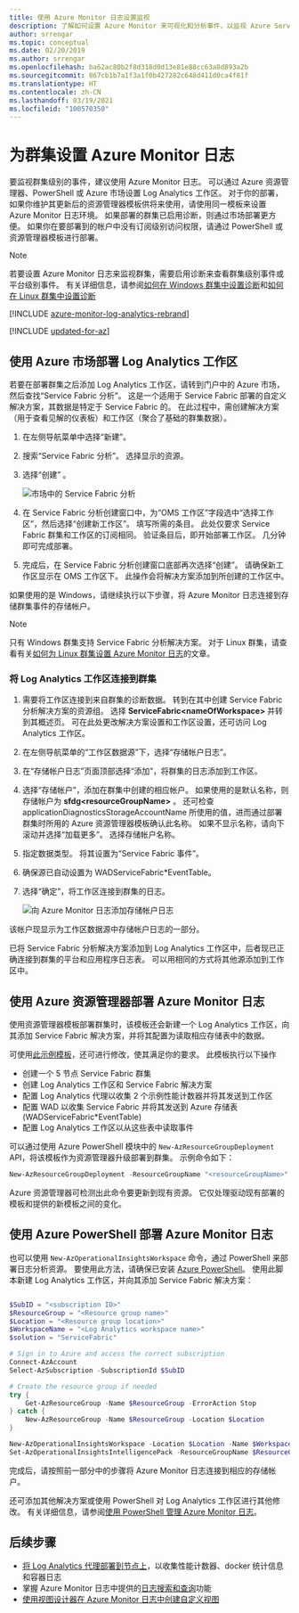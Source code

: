 ```yaml
---
title: 使用 Azure Monitor 日志设置监视
description: 了解如何设置 Azure Monitor 来可视化和分析事件，以监视 Azure Service Fabric 群集。
author: srrengar
ms.topic: conceptual
ms.date: 02/20/2019
ms.author: srrengar
ms.openlocfilehash: ba62ac80b2f8d318d0d13e81e88cc63a8d893a2b
ms.sourcegitcommit: 867cb1b7a1f3a1f0b427282c648d411d0ca4f81f
ms.translationtype: HT
ms.contentlocale: zh-CN
ms.lasthandoff: 03/19/2021
ms.locfileid: "100570350"
---
```

# <a name="set-up-azure-monitor-logs-for-a-cluster"></a>为群集设置 Azure Monitor 日志

要监视群集级别的事件，建议使用 Azure Monitor 日志。 可以通过 Azure 资源管理器、PowerShell 或 Azure 市场设置 Log Analytics 工作区。 对于你的部署，如果你维护其更新后的资源管理器模板供将来使用，请使用同一模板来设置 Azure Monitor 日志环境。 如果部署的群集已启用诊断，则通过市场部署更方便。 如果你在要部署到的帐户中没有订阅级别访问权限，请通过 PowerShell 或资源管理器模板进行部署。

> [!NOTE]
> 若要设置 Azure Monitor 日志来监视群集，需要启用诊断来查看群集级别事件或平台级别事件。 有关详细信息，请参阅[如何在 Windows 群集中设置诊断](service-fabric-diagnostics-event-aggregation-wad.md)和[如何在 Linux 群集中设置诊断](service-fabric-diagnostics-oms-syslog.md)

[!INCLUDE [azure-monitor-log-analytics-rebrand](../../includes/azure-monitor-log-analytics-rebrand.md)]


[!INCLUDE [updated-for-az](../../includes/updated-for-az.md)]

## <a name="deploy-a-log-analytics-workspace-by-using-azure-marketplace"></a>使用 Azure 市场部署 Log Analytics 工作区

若要在部署群集之后添加 Log Analytics 工作区，请转到门户中的 Azure 市场，然后查找“Service Fabric 分析”。 这是一个适用于 Service Fabric 部署的自定义解决方案，其数据是特定于 Service Fabric 的。 在此过程中，需创建解决方案（用于查看见解的仪表板）和工作区（聚合了基础的群集数据）。

1. 在左侧导航菜单中选择“新建”。 

2. 搜索“Service Fabric 分析”。 选择显示的资源。

3. 选择“创建”  。

    ![市场中的 Service Fabric 分析](media/service-fabric-diagnostics-event-analysis-oms/service-fabric-analytics.png)

4. 在 Service Fabric 分析创建窗口中，为“OMS 工作区”字段选中“选择工作区”，然后选择“创建新工作区”。 填写所需的条目。 此处仅要求 Service Fabric 群集和工作区的订阅相同。 验证条目后，即开始部署工作区。 几分钟即可完成部署。

5. 完成后，在 Service Fabric 分析创建窗口底部再次选择“创建”。 请确保新工作区显示在 OMS 工作区下。 此操作会将解决方案添加到所创建的工作区中。

如果使用的是 Windows，请继续执行以下步骤，将 Azure Monitor 日志连接到存储群集事件的存储帐户。 

>[!NOTE]
>只有 Windows 群集支持 Service Fabric 分析解决方案。 对于 Linux 群集，请查看有关[如何为 Linux 群集设置 Azure Monitor 日志](service-fabric-diagnostics-oms-syslog.md)的文章。  

### <a name="connect-the-log-analytics-workspace-to-your-cluster"></a>将 Log Analytics 工作区连接到群集 

1. 需要将工作区连接到来自群集的诊断数据。 转到在其中创建 Service Fabric 分析解决方案的资源组。 选择 **ServiceFabric\<nameOfWorkspace\>** 并转到其概述页。 可在此处更改解决方案设置和工作区设置，还可访问 Log Analytics 工作区。

2. 在左侧导航菜单的“工作区数据源”下，选择“存储帐户日志”。

3. 在“存储帐户日志”页面顶部选择“添加”，将群集的日志添加到工作区。

4. 选择“存储帐户”，添加在群集中创建的相应帐户。 如果使用的是默认名称，则存储帐户为 **sfdg\<resourceGroupName\>** 。 还可检查 applicationDiagnosticsStorageAccountName 所使用的值，进而通过部署群集时所用的 Azure 资源管理器模板确认此名称。 如果不显示名称，请向下滚动并选择“加载更多”。 选择存储帐户名称。

5. 指定数据类型。 将其设置为“Service Fabric 事件”。

6. 确保源已自动设置为 WADServiceFabric\*EventTable。

7. 选择“确定”，将工作区连接到群集的日志。

    ![向 Azure Monitor 日志添加存储帐户日志](media/service-fabric-diagnostics-event-analysis-oms/add-storage-account.png)

该帐户现显示为工作区数据源中存储帐户日志的一部分。

已将 Service Fabric 分析解决方案添加到 Log Analytics 工作区中，后者现已正确连接到群集的平台和应用程序日志表。 可以用相同的方式将其他源添加到工作区中。


## <a name="deploy-azure-monitor-logs-with-azure-resource-manager"></a>使用 Azure 资源管理器部署 Azure Monitor 日志

使用资源管理器模板部署群集时，该模板还会新建一个 Log Analytics 工作区，向其添加 Service Fabric 解决方案，并将其配置为读取相应存储表中的数据。

可使用[此示例模板](https://github.com/Azure-Samples/service-fabric-cluster-templates/tree/master/5-VM-Windows-OMS-UnSecure)，还可进行修改，使其满足你的要求。 此模板执行以下操作

* 创建一个 5 节点 Service Fabric 群集
* 创建 Log Analytics 工作区和 Service Fabric 解决方案
* 配置 Log Analytics 代理以收集 2 个示例性能计数器并将其发送到工作区
* 配置 WAD 以收集 Service Fabric 并将其发送到 Azure 存储表 (WADServiceFabric*EventTable)
* 配置 Log Analytics 工作区以从这些表中读取事件


可以通过使用 Azure PowerShell 模块中的 `New-AzResourceGroupDeployment` API，将该模板作为资源管理器升级部署到群集。 示例命令如下：

```powershell
New-AzResourceGroupDeployment -ResourceGroupName "<resourceGroupName>" -TemplateFile "<templatefile>.json" 
``` 

Azure 资源管理器可检测出此命令要更新到现有资源。 它仅处理驱动现有部署的模板和提供的新模板之间的变化。

## <a name="deploy-azure-monitor-logs-with-azure-powershell"></a>使用 Azure PowerShell 部署 Azure Monitor 日志

也可以使用 `New-AzOperationalInsightsWorkspace` 命令，通过 PowerShell 来部署日志分析资源。 要使用此方法，请确保已安装 [Azure PowerShell](/powershell/azure/install-az-ps)。 使用此脚本新建 Log Analytics 工作区，并向其添加 Service Fabric 解决方案： 

```powershell

$SubID = "<subscription ID>"
$ResourceGroup = "<Resource group name>"
$Location = "<Resource group location>"
$WorkspaceName = "<Log Analytics workspace name>"
$solution = "ServiceFabric"

# Sign in to Azure and access the correct subscription
Connect-AzAccount
Select-AzSubscription -SubscriptionId $SubID 

# Create the resource group if needed
try {
    Get-AzResourceGroup -Name $ResourceGroup -ErrorAction Stop
} catch {
    New-AzResourceGroup -Name $ResourceGroup -Location $Location
}

New-AzOperationalInsightsWorkspace -Location $Location -Name $WorkspaceName -Sku Standard -ResourceGroupName $ResourceGroup
Set-AzOperationalInsightsIntelligencePack -ResourceGroupName $ResourceGroup -WorkspaceName $WorkspaceName -IntelligencePackName $solution -Enabled $true

```

完成后，请按照前一部分中的步骤将 Azure Monitor 日志连接到相应的存储帐户。

还可添加其他解决方案或使用 PowerShell 对 Log Analytics 工作区进行其他修改。 有关详细信息，请参阅[使用 PowerShell 管理 Azure Monitor 日志](../azure-monitor/logs/powershell-workspace-configuration.md)。

## <a name="next-steps"></a>后续步骤
* [将 Log Analytics 代理部署到节点上](service-fabric-diagnostics-oms-agent.md)，以收集性能计数器、docker 统计信息和容器日志
* 掌握 Azure Monitor 日志中提供的[日志搜索和查询](../azure-monitor/logs/log-query-overview.md)功能
* [使用视图设计器在 Azure Monitor 日志中创建自定义视图](../azure-monitor/visualize/view-designer.md)
